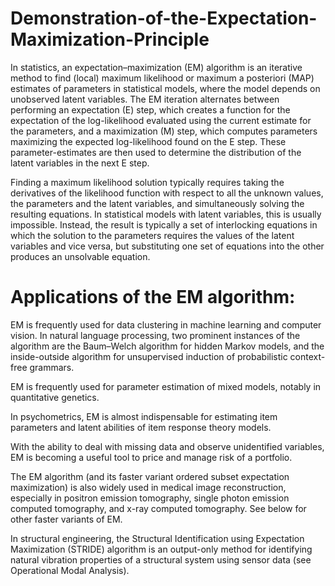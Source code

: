 # Demonstration-of-the-Expectation-Maximization-Principle

In statistics, an expectation–maximization (EM) algorithm is an iterative method to find (local) maximum likelihood or maximum a posteriori (MAP) estimates of parameters in statistical models, where the model depends on unobserved latent variables. The EM iteration alternates between performing an expectation (E) step, which creates a function for the expectation of the log-likelihood evaluated using the current estimate for the parameters, and a maximization (M) step, which computes parameters maximizing the expected log-likelihood found on the E step. These parameter-estimates are then used to determine the distribution of the latent variables in the next E step.

Finding a maximum likelihood solution typically requires taking the derivatives of the likelihood function with respect to all the unknown values, the parameters and the latent variables, and simultaneously solving the resulting equations. In statistical models with latent variables, this is usually impossible. Instead, the result is typically a set of interlocking equations in which the solution to the parameters requires the values of the latent variables and vice versa, but substituting one set of equations into the other produces an unsolvable equation.

# Applications of the EM algorithm:

EM is frequently used for data clustering in machine learning and computer vision. In natural language processing, two prominent instances of the algorithm are the Baum–Welch algorithm for hidden Markov models, and the inside-outside algorithm for unsupervised induction of probabilistic context-free grammars.

EM is frequently used for parameter estimation of mixed models, notably in quantitative genetics.

In psychometrics, EM is almost indispensable for estimating item parameters and latent abilities of item response theory models.

With the ability to deal with missing data and observe unidentified variables, EM is becoming a useful tool to price and manage risk of a portfolio.

The EM algorithm (and its faster variant ordered subset expectation maximization) is also widely used in medical image reconstruction, especially in positron emission tomography, single photon emission computed tomography, and x-ray computed tomography. See below for other faster variants of EM.

In structural engineering, the Structural Identification using Expectation Maximization (STRIDE) algorithm is an output-only method for identifying natural vibration properties of a structural system using sensor data (see Operational Modal Analysis).
